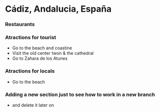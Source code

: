 # Cádiz, Andalucia, España

### Restaurants

### Atractions for tourist

- Go to the beach and coastine
- Visit the old center twon & the cathedral
- Go to Zahara de los Atunes

### Atractions for locals

- Go to the beach

### Adding a new section just to see how to work in a new branch

- and delete it later on